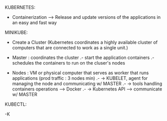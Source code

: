 KUBERNETES:

- Containerization --> Release and update versions of the applications in an easy and fast way

MINIKUBE:

- Create a Cluster (Kubernetes coordinates a highly available cluster of computers that are connected to work as a single unit.)

- Master : coordinates the cluster
    .- start the application containers
    .- schedules the containers to run on the cluser's nodes


- Nodes : VM or physical computer that serves as worker that runs applications (prod traffic : 3 nodes min)
    .- -> KUBELET, agent for managing the node and communicating w/ MASTER
    .- -> tools handling containers operations --> Docker
    .- -> Kubernetes API --> communicate w/ MASTER

KUBECTL:

-K